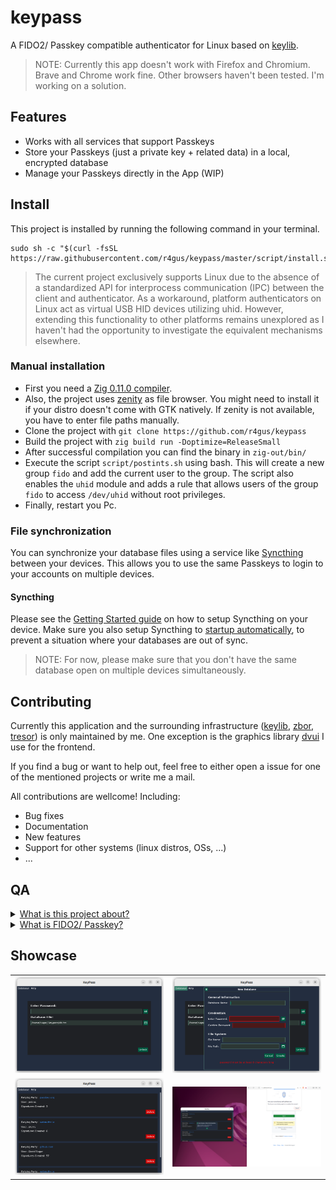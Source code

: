 # keypass

A FIDO2/ Passkey compatible authenticator for Linux based on [keylib](https://github.com/r4gus/keylib).

> NOTE: Currently this app doesn't work with Firefox and Chromium. Brave and Chrome work fine. Other browsers haven't been tested.
> I'm working on a solution.

## Features

* Works with all services that support Passkeys
* Store your Passkeys (just a private key + related data) in a local, encrypted database
* Manage your Passkeys directly in the App (WIP)

## Install

This project is installed by running the following command in your terminal.

```
sudo sh -c "$(curl -fsSL https://raw.githubusercontent.com/r4gus/keypass/master/script/install.sh)"
```

> The current project exclusively supports Linux due to the absence of a standardized API for interprocess communication (IPC) between the client and authenticator. As a workaround, platform authenticators on Linux act as virtual USB HID devices utilizing uhid. However, extending this functionality to other platforms remains unexplored as I haven't had the opportunity to investigate the equivalent mechanisms elsewhere.

### Manual installation

* First you need a [Zig 0.11.0 compiler](https://ziglang.org/download/).
* Also, the project uses [zenity](https://wiki.gnome.org/Projects/Zenity) as file browser. You might need to install it if your distro doesn't come with GTK natively. If zenity is not available, you have to enter file paths manually.
* Clone the project with `git clone https://github.com/r4gus/keypass`
* Build the project with `zig build run -Doptimize=ReleaseSmall`
* After successful compilation you can find the binary in `zig-out/bin/`
* Execute the script `script/postints.sh` using bash. This will create a new group `fido` and add the current user to the group. The script also enables the `uhid` module and adds a rule that allows users of the group `fido` to access `/dev/uhid` without root privileges.
* Finally, restart you Pc.

### File synchronization

You can synchronize your database files using a service like [Syncthing](https://docs.syncthing.net/intro/getting-started.html) between your devices. This allows you to use the same Passkeys to login to your accounts on multiple devices.

#### Syncthing

Please see the [Getting Started guide](https://docs.syncthing.net/intro/getting-started.html) on how to setup Syncthing on your device. Make sure you also setup Syncthing to [startup automatically](https://docs.syncthing.net/users/autostart.html#linux), to prevent a situation where your databases are out of sync.

> NOTE: For now, please make sure that you don't have the same database open on multiple devices simultaneously.

## Contributing

Currently this application and the surrounding infrastructure 
([keylib](https://github.com/r4gus/keylib), [zbor](https://github.com/r4gus/zbor), [tresor](https://github.com/r4gus/tresor))
is only maintained by me. One exception is the graphics library [dvui](https://github.com/david-vanderson/dvui) I use for the frontend.

If you find a bug or want to help out, feel free to either open a issue for one of the mentioned projects or write me a mail.

All contributions are wellcome! Including:

* Bug fixes
* Documentation
* New features
* Support for other systems (linux distros, OSs, ...)
* ...

## QA

<details>
<summary><ins>What is this project about?</ins></summary>

FIDO2 stands as a dedicated authentication protocol crafted for diverse authentication needs. Whether employed as a standalone method, supplanting traditional password-based authentication, or as an additional layer of security, FIDO2 serves both purposes. The FIDO Alliance has actively advocated for the widespread adoption of this protocol for several years, with 2023 witnessing a substantial surge in its adoption. However, it's crucial to note that FIDO2 introduces a heightened level of complexity in comparison to conventional passwords. Notably, the use of roaming authenticators, such as YubiKey, can be a cost-intensive aspect.

Upon initiating the keylib project in October 2022, my primary objective was to develop a library empowering individuals to transform their own hardware, such as ESP32, into a functional authenticator. I believe I've achieved this goal successfully. However, during this process, I also recognized the evolving trend favoring hybrid/platform authenticators with discoverable credentials, now commonly marketed as Passkeys.

While traditional authenticators like YubiKeys provide robust protection against various attacks, they come with notable drawbacks. Their high cost, limited update/patching capabilities, and restricted storage for discoverable credentials (for instance, my YubiKey 5 supports around 25 credentials) underscore these challenges. Additionally, the inability to back up data, although enhancing confidentiality, poses availability concerns. The official solution offered for this predicament is surprisingly simple: "buy a second one."

Conversely, platform authenticators present a more flexible and cost-effective alternative. Unlike traditional counterparts, they can undergo regular updates and patches, akin to any software component. Furthermore, these authenticators permit the backup and secure sharing of credentials, leveraging an encrypted database within this project.

One key advantage lies in their cost-effectiveness, eliminating the need for additional hardware. When implemented with precision, platform authenticators can attain a commendable level of security, providing a compelling alternative to their more expensive counterparts.

The primary objective of this project is to furnish an alternative —keeping in mind that the term "alternative" is subjective and, due to resource constraints, I may not offer a polished, "commercial-grade" product— to existing commercial Passkey implementations.

</details>

<details>
<summary><ins>What is FIDO2/ Passkey?</ins></summary>
Please read the QA of the [keylib](https://github.com/r4gus/keylib) project.
</details>

## Showcase

<table>
  <tr>
    <td><img src="static/login-page.png" width="400"></td>
    <td><img src="static/new-database.png" width="400"></td>
  </tr>
  <tr>
    <td><img src="static/main.png" width="400"></td>
    <td><img src="static/login.png" width="400"></td>
  </tr>
</table>
